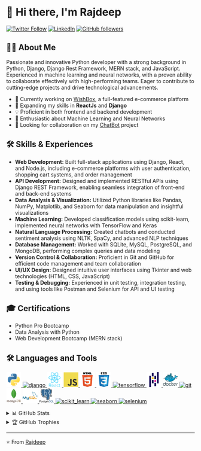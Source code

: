 # 👋 Hi there, I'm Rajdeep

[![Twitter Follow](https://img.shields.io/twitter/follow/rajdeep_bhatta?logo=twitter&style=for-the-badge)](https://twitter.com/rajdeep_bhatta)
[![LinkedIn](https://img.shields.io/badge/-LINKEDIN-0077B5?style=for-the-badge&logo=linkedin&logoColor=white)](https://linkedin.com/in/rajdeep-bhatta)
[![GitHub followers](https://img.shields.io/github/followers/localgroup?logo=GitHub&style=for-the-badge)](https://github.com/localgroup)

## 👨‍💻 About Me

Passionate and innovative Python developer with a strong background in Python, Django, Django Rest Framework, MERN stack, and JavaScript. Experienced in machine learning and neural networks, with a proven ability to collaborate effectively with high-performing teams. Eager to contribute to cutting-edge projects and drive technological advancements.

- 🚀 Currently working on [WishBox](https://github.com/localgroup/WishBox), a full-featured e-commerce platform
- 🌱 Expanding my skills in **ReactJs** and **Django**
- 💡 Proficient in both frontend and backend development
- 🤖 Enthusiastic about Machine Learning and Neural Networks
- 🤝 Looking for collaboration on my [ChatBot](https://github.com/localgroup/Chatbot) project

## 🛠️ Skills & Experiences

- **Web Development:** Built full-stack applications using Django, React, and Node.js, including e-commerce platforms with user authentication, shopping cart systems, and order management
- **API Development:** Designed and implemented RESTful APIs using Django REST Framework, enabling seamless integration of front-end and back-end systems
- **Data Analysis & Visualization:** Utilized Python libraries like Pandas, NumPy, Matplotlib, and Seaborn for data manipulation and insightful visualizations
- **Machine Learning:** Developed classification models using scikit-learn, implemented neural networks with TensorFlow and Keras
- **Natural Language Processing:** Created chatbots and conducted sentiment analysis using NLTK, SpaCy, and advanced NLP techniques
- **Database Management:** Worked with SQLite, MySQL, PostgreSQL, and MongoDB, performing complex queries and data modeling
- **Version Control & Collaboration:** Proficient in Git and GitHub for efficient code management and team collaboration
- **UI/UX Design:** Designed intuitive user interfaces using Tkinter and web technologies (HTML, CSS, JavaScript)
- **Testing & Debugging:** Experienced in unit testing, integration testing, and using tools like Postman and Selenium for API and UI testing

## 🎓 Certifications

- Python Pro Bootcamp
- Data Analysis with Python
- Web Development Bootcamp (MERN stack)

## 🛠️ Languages and Tools

<p align="left">
  <a href="https://www.python.org" target="_blank" rel="noreferrer"> <img src="https://raw.githubusercontent.com/devicons/devicon/master/icons/python/python-original.svg" alt="python" width="40" height="40"/> </a>
  <a href="https://www.djangoproject.com/" target="_blank" rel="noreferrer"> <img src="https://cdn.worldvectorlogo.com/logos/django.svg" alt="django" width="40" height="40"/> </a>
  <a href="https://reactjs.org/" target="_blank" rel="noreferrer"> <img src="https://raw.githubusercontent.com/devicons/devicon/master/icons/react/react-original-wordmark.svg" alt="react" width="40" height="40"/> </a>
  <a href="https://developer.mozilla.org/en-US/docs/Web/JavaScript" target="_blank" rel="noreferrer"> <img src="https://raw.githubusercontent.com/devicons/devicon/master/icons/javascript/javascript-original.svg" alt="javascript" width="40" height="40"/> </a>
  <a href="https://www.w3.org/html/" target="_blank" rel="noreferrer"> <img src="https://raw.githubusercontent.com/devicons/devicon/master/icons/html5/html5-original-wordmark.svg" alt="html5" width="40" height="40"/> </a>
  <a href="https://www.w3schools.com/css/" target="_blank" rel="noreferrer"> <img src="https://raw.githubusercontent.com/devicons/devicon/master/icons/css3/css3-original-wordmark.svg" alt="css3" width="40" height="40"/> </a>
  <a href="https://www.tensorflow.org" target="_blank" rel="noreferrer"> <img src="https://www.vectorlogo.zone/logos/tensorflow/tensorflow-icon.svg" alt="tensorflow" width="40" height="40"/> </a>
  <a href="https://pandas.pydata.org/" target="_blank" rel="noreferrer"> <img src="https://raw.githubusercontent.com/devicons/devicon/2ae2a900d2f041da66e950e4d48052658d850630/icons/pandas/pandas-original.svg" alt="pandas" width="40" height="40"/> </a>
  <a href="https://www.docker.com/" target="_blank" rel="noreferrer"> <img src="https://raw.githubusercontent.com/devicons/devicon/master/icons/docker/docker-original-wordmark.svg" alt="docker" width="40" height="40"/> </a>
  <a href="https://git-scm.com/" target="_blank" rel="noreferrer"> <img src="https://www.vectorlogo.zone/logos/git-scm/git-scm-icon.svg" alt="git" width="40" height="40"/> </a>
  <a href="https://www.mongodb.com/" target="_blank" rel="noreferrer"> <img src="https://raw.githubusercontent.com/devicons/devicon/master/icons/mongodb/mongodb-original-wordmark.svg" alt="mongodb" width="40" height="40"/> </a>
  <a href="https://www.mysql.com/" target="_blank" rel="noreferrer"> <img src="https://raw.githubusercontent.com/devicons/devicon/master/icons/mysql/mysql-original-wordmark.svg" alt="mysql" width="40" height="40"/> </a>
  <a href="https://www.postgresql.org" target="_blank" rel="noreferrer"> <img src="https://raw.githubusercontent.com/devicons/devicon/master/icons/postgresql/postgresql-original-wordmark.svg" alt="postgresql" width="40" height="40"/> </a>
  <a href="https://scikit-learn.org/" target="_blank" rel="noreferrer"> <img src="https://upload.wikimedia.org/wikipedia/commons/0/05/Scikit_learn_logo_small.svg" alt="scikit_learn" width="40" height="40"/> </a>
  <a href="https://seaborn.pydata.org/" target="_blank" rel="noreferrer"> <img src="https://seaborn.pydata.org/_images/logo-mark-lightbg.svg" alt="seaborn" width="40" height="40"/> </a>
  <a href="https://www.selenium.dev" target="_blank" rel="noreferrer"> <img src="https://raw.githubusercontent.com/detain/svg-logos/780f25886640cef088af994181646db2f6b1a3f8/svg/selenium-logo.svg" alt="selenium" width="40" height="40"/> </a>
</p>

<details>
  <summary>📊 GitHub Stats</summary>
  
  [![Rajdeep's GitHub stats](https://github-readme-stats.vercel.app/api?username=localgroup&show_icons=true&theme=radical)](https://github.com/anuraghazra/github-readme-stats)
  
  [![Top Langs](https://github-readme-stats.vercel.app/api/top-langs/?username=localgroup&layout=compact&theme=radical)](https://github.com/anuraghazra/github-readme-stats)
</details>

<details>
  <summary>🏆 GitHub Trophies</summary>
  
  [![trophy](https://github-profile-trophy.vercel.app/?username=localgroup&theme=onedark)](https://github.com/ryo-ma/github-profile-trophy)
</details>

---

⭐️ From [Rajdeep](https://github.com/localgroup)
